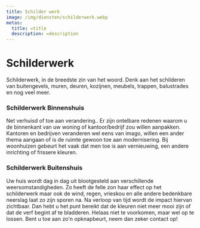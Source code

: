 ```yaml
---
title: Schilder werk
image: /img/diensten/schilderwerk.webp
metas:
  title: =title
  description: =description
---
```


# Schilderwerk

Schilderwerk, in de breedste zin van het woord. Denk aan het schilderen van
buitengevels, muren, deuren, kozijnen, meubels, trappen, balustrades en nog veel
meer.

### Schilderwerk Binnenshuis

Net verhuisd of toe aan verandering.. Er zijn ontelbare redenen waarom u de
binnenkant van uw woning of kantoor/bedrijf zou willen aanpakken. Kantoren en
bedrijven veranderen wel eens van imago, willen een ander thema aangaan of is de
ruimte gewoon toe aan modernisering. Bij woonhuizen gebeurt het vaak dat men toe
is aan vernieuwing, een andere inrichting of frissere kleuren.

### Schilderwerk Buitenshuis

Uw huis wordt dag in dag uit blootgesteld aan verschillende weersomstandigheden.
Zo heeft de felle zon haar effect op het schilderwerk maar ook de wind, regen,
vrieskou en alle andere bedenkbare neerslag laat zo zijn sporen na. Na verloop
van tijd wordt de impact hiervan zichtbaar. Dan hebt u het punt bereikt dat de
kleuren niet meer mooi zijn of dat de verf begint af te bladderen. Helaas niet
te voorkomen, maar wel op te lossen. Bent u toe aan zo'n opknapbeurt, neem dan
zeker contact op!
